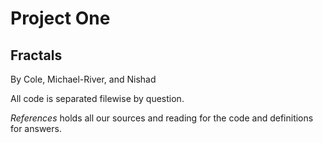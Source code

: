 # Project One
## Fractals
By Cole, Michael-River, and Nishad

All code is separated filewise by question.

*References* holds all our sources and reading for the code and definitions for answers.
